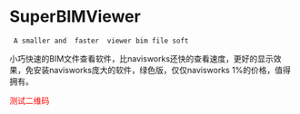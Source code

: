 # SuperBIMViewer


<!doctype html>
<html lang="en">
 <head>
  <meta charset="UTF-8">
  <meta name="Generator" content="EditPlus®">
  <meta name="Author" content="">
  <meta name="Keywords" content="">
  <meta name="Description" content="">
  <title>Document</title>
 </head>
 <body>
	 
	 A smaller and  faster  viewer bim file soft
小巧快速的BIM文件查看软件，比navisworks还快的查看速度，更好的显示效果，免安装navisworks庞大的软件，绿色版，仅仅navisworks 1%的价格，值得拥有。

  <div id="" class="">
	<font size="" color="red">测试二维码</font>
  </div>
 </body>
</html>
